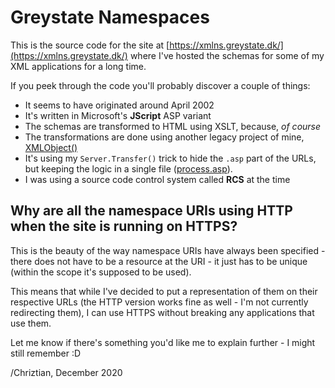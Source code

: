 # Greystate Namespaces

This is the source code for the site at [https://xmlns.greystate.dk/](https://xmlns.greystate.dk/)
where I've hosted the schemas for some of my XML applications for a long time.

If you peek through the code you'll probably discover a couple of things:

- It seems to have originated around April 2002
- It's written in Microsoft's **JScript** ASP variant
- The schemas are transformed to HTML using XSLT, because, *of course*
- The transformations are done using another legacy project of mine, [XMLObject()](https://xmlobject.greystate.dk)
- It's using my `Server.Transfer()` trick to hide the `.asp` part of the URLs,
but keeping the logic in a single file ([process.asp](process.asp)).
- I was using a source code control system called **RCS** at the time

## Why are all the namespace URIs using HTTP when the site is running on HTTPS?

This is the beauty of the way namespace URIs have always been specified - there does not have to be
a resource at the URI - it just has to be unique (within the scope it's supposed to be used).

This means that while I've decided to put a representation of them on their respective URLs
(the HTTP version works fine as well - I'm not currently redirecting them), I can use HTTPS
without breaking any applications that use them.



Let me know if there's something you'd like me to explain further - I might still remember :D

/Chriztian, December 2020
